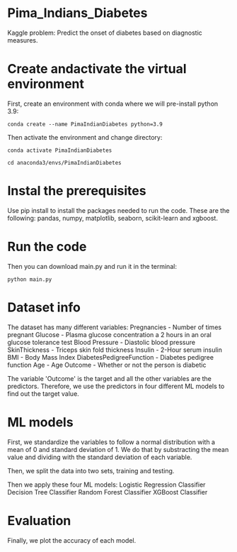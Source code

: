 # Pima_Indians_Diabetes
Kaggle problem: Predict the onset of diabetes based on diagnostic measures.

# Create andactivate the virtual environment
First, create an environment with conda where we will pre-install python 3.9:

```
conda create --name PimaIndianDiabetes python=3.9
```

Then activate the environment and change directory:

```
conda activate PimaIndianDiabetes

cd anaconda3/envs/PimaIndianDiabetes
```

# Instal the prerequisites

Use pip install to install the packages needed to run the code. These are the following:
pandas, numpy, matplotlib, seaborn, scikit-learn and xgboost.

# Run the code

Then you can download main.py and run it in the terminal:

```
python main.py
```

# Dataset info

The dataset has many different variables:
Pregnancies - Number of times pregnant
Glucose - Plasma glucose concentration a 2 hours in an oral glucose tolerance test
Blood Pressure - Diastolic blood pressure
SkinThickness - Triceps skin fold thickness
Insulin - 2-Hour serum insulin
BMI - Body Mass Index
DiabetesPedigreeFunction - Diabetes pedigree function
Age - Age
Outcome - Whether or not the person is diabetic

The variable 'Outcome' is the target and all the other variables are the predictors. 
Therefore, we use the predictors in four different ML models to find out the target value.

# ML models

First, we standardize the variables to follow a normal distribution with a mean of 0 and standard deviation of 1.
We do that by substracting the mean value and dividing with the standard deviation of each variable.

Then, we split the data into two sets, training and testing.

Then we apply these four ML models:
Logistic Regression Classifier
Decision Tree Classifier
Random Forest Classifier
XGBoost Classifier

# Evaluation

Finally, we plot the accuracy of each model.
